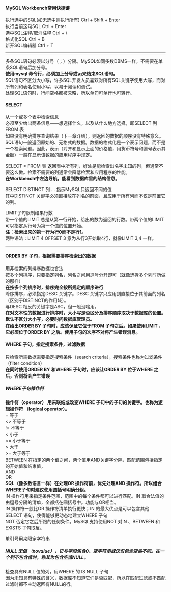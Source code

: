 #### MySQL Workbench常用快捷键
执行选中的SQL(如无选中则执行所有) Ctrl + Shift + Enter  
执行当前这句SQL  Ctrl + Enter  
选中SQL注释/取消注释 Ctrl + /  
格式化SQL Ctrl + B  
新开SQL编辑器 Ctrl + T

-----------

多条SQL语句必须以分号（；）分隔。MySQL如同多数DBMS一样，不需要在单条SQL语句后加分号。  
**使用mysql 命令行，必须加上分号或\g来结束SQL语句。**  
SQL语句不区分大小写，许多SQL开发人员喜欢对所有SQL关键字使用大写，而对所有列和表名使用小写，以易于阅读和调试。  
处理SQL语句时，行间空格都被忽略，所以单句可单行也可转行。
#### SELECT
从一个或多个表中检索信息  
必须至少给出两条信息——想选择什么，以及从什么地方选择，即SELECT 列 FROM 表  
如果没有明确排序查询结果（下一章介绍），则返回的数据的顺序没有特殊意义。  
SQL语句一般返回原始的、无格式的数据。数据的格式化是一个表示问题，而不是一个检索问题。因此，表示（对齐和显示上面的价格值，用货币符号和逗号表示其金额）一般在显示该数据的应用程序中规定。

SELECT * FROM 表
返回表中所有列，好处是能检索出名字未知的列，但通常不要这么做。检索不需要的列通常会降低检索和应用程序的性能。  
**在Workbench中左边导航，能看到数据库里的结构信息。**

SELECT DISTINCT 列 ...
指示MySQL只返回不同的值  
其中DISTINCT 关键字必须直接放在列名的前面，且应用于所有列而不仅是前置它的列。

LIMIT子句限制结果行数  
带一个值的LIMIT 总是从第一行开始，给出的数为返回的行数。带两个值的LIMIT 可以指定从行号为第一个值的位置开始。  
**注：检索出来的第一行为行0而不是行1。**  
两种语法：LIMIT 4 OFFSET 3 意为从行3开始取4行，就像LIMIT 3,4 一样。

---------------

#### ORDER BY 子句，根据需要排序检索出的数据
用非检索的列排序数据也合法  
按多个列排序，只要指定列名，列名之间用逗号分开即可（就像选择多个列时所做的那样）  
**在按多个列排序时，排序完全按所规定的顺序进行**  
降序排序，必须指定DESC 关键字。DESC 关键字只应用到直接位于其前面的列名（区别于DISTINCT的作用域）。  
与DESC 相反的关键字是ASC，但一般没啥用。  
**在对文本性的数据进行排序时，大小写是否区分及排序顺序取决于数据库的设置。  
默认不区分大小写，必要时问数据库管理员。  
在给出ORDER BY 子句时，应该保证它位于FROM 子句之后。如果使用LIMIT ，它必须位于ORDER BY 之后。使用子句的次序不对将产生错误消息。**

#### WHERE 子句，指定搜索条件，过滤数据
只检索所需数据需要指定搜索条件（search criteria），搜索条件也称为过滤条件（filter condition）  
**在同时使用ORDER BY 和WHERE 子句时，应该让ORDER BY 位于WHERE 之后，否则将会产生错误**  
##### WHERE子句操作符
**操作符（operator） 用来联结或改变WHERE 子句中的子句的关键字。也称为逻辑操作符 （logical operator）。**  
=	等于  
<>	不等于  
!=	不等于  
<	小于  
<=	小于等于  
\>	大于  
\>=	大于等于  
BETWEEN	在指定的两个值之间，两个值用AND关键字分隔，匹配范围包括指定的开始值和结束值，  
AND  
OR  
**SQL（像多数语言一样）在处理OR 操作符前，优先处理AND 操作符。所以组合WHERE子句时建议使用圆括号明确分组。**  
IN 操作符用来指定条件范围，范围中的每个条件都可以进行匹配。IN 取合法值的由逗号分隔的清单，全都括在圆括号中。功能与OR相当。  
IN 操作符一般比OR 操作符清单执行更快；IN 的最大优点是可以包含其他SELECT 语句，使得能够更动态地建立WHERE 子句  
NOT 否定它之后所跟的任何条件。MySQL支持使用NOT 对IN 、BETWEEN 和EXISTS 子句取反。

单引号用来限定字符串

##### NULL 无值 （novalue），它与字段包含0、空字符串或仅仅包含空格不同。在一个列不包含值时，称其为包含空值NULL。
检查具有NULL 值的列，用WHERE 的 IS NULL 子句  
因为未知具有特殊的含义，数据库不知道它们是否匹配，所以在匹配过滤或不匹配过滤时都不主动返回有NULL的行。
